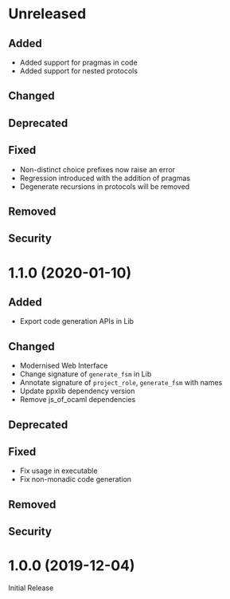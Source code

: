 # Unreleased

## Added

- Added support for pragmas in code
- Added support for nested protocols

## Changed

## Deprecated

## Fixed

- Non-distinct choice prefixes now raise an error
- Regression introduced with the addition of pragmas
- Degenerate recursions in protocols will be removed

## Removed

## Security

# 1.1.0 (2020-01-10)

## Added

- Export code generation APIs in Lib

## Changed

- Modernised Web Interface
- Change signature of `generate_fsm` in Lib
- Annotate signature of `project_role`, `generate_fsm` with names
- Update ppxlib dependency version
- Remove js_of_ocaml dependencies

## Deprecated

## Fixed

- Fix usage in executable
- Fix non-monadic code generation

## Removed

## Security

# 1.0.0 (2019-12-04)

Initial Release
